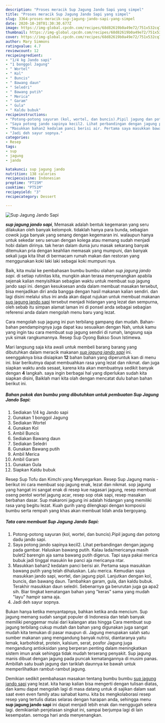 ```yaml
---
description: "Proses meracik Sup Jagung Jando Sapi yang simpel"
title: "Proses meracik Sup Jagung Jando Sapi yang simpel"
slug: 3364-proses-meracik-sup-jagung-jando-sapi-yang-simpel
date: 2020-10-28T01:30:30.677Z
image: https://img-global.cpcdn.com/recipes/68d82619b0a49e72/751x532cq70/sup-jagung-jando-sapi-foto-resep-utama.jpg
thumbnail: https://img-global.cpcdn.com/recipes/68d82619b0a49e72/751x532cq70/sup-jagung-jando-sapi-foto-resep-utama.jpg
cover: https://img-global.cpcdn.com/recipes/68d82619b0a49e72/751x532cq70/sup-jagung-jando-sapi-foto-resep-utama.jpg
author: Mary Simmons
ratingvalue: 4.7
reviewcount: 12
recipeingredient:
- "1/4 kg Jando sapi"
- "1 bonggol Jagung"
- " Wortel"
- " Kol"
- " Buncis"
- " Bawang daun"
- " Seledri"
- " Bawang putih"
- " Merica"
- " Garam"
- " Gula"
- " Kaldu bubuk"
recipeinstructions:
- "Potong-potong sayuran (kol, wortel, dan buncis).Pipil jagung dan potong dadu jando sapi."
- "Saya potong jando sapinya kecil2. Lihat perbandingan dengan jagung pada gambar. Haluskan bawang putih. Kalau lada/mericanya masih bulet2 barengin aja sama bawang putih digerus. Tapi saya pakai merica bubuk jadi tinggal masukin ke panci aja mericanya ntar."
- "Masukkan bahan2 kedalam panci berisi air. Pertama saya masukkan bawang putih yang telah dihaluskan. Lalu merica. Kemudian saya masukkan jando sapi, wortel, dan jagung pipil. Lanjutkan dengan kol, buncis, dan bawang daun. Tambahkan garam, gula, dan kaldu bubuk. Terakhir masukkan daun seledri. Sebenarnya ga berurutan juga ga apa2 sih. Biar tingkat kematangan bahan yang &#34;keras&#34; sama yang mudah &#34;layu&#34; hampir sama aja."
- "Jadi deh sayur sopnya."
categories:
- Resep
tags:
- sup
- jagung
- jando

katakunci: sup jagung jando 
nutrition: 138 calories
recipecuisine: Indonesian
preptime: "PT15M"
cooktime: "PT51M"
recipeyield: "3"
recipecategory: Dessert

---
```



![Sup Jagung Jando Sapi](https://img-global.cpcdn.com/recipes/68d82619b0a49e72/751x532cq70/sup-jagung-jando-sapi-foto-resep-utama.jpg)

<b><i>sup jagung jando sapi</i></b>, Memasak adalah bentuk kegemaran yang seru dilakukan oleh banyak kelompok. tidaklah hanya para bunda, sebagian cowok juga banyak yang senang dengan kegemaran ini. walaupun hanya untuk sekedar seru seruan dengan kolega atau memang sudah menjadi hobi dalam dirinya. tak heran dalam dunia juru masak sekarang banyak ditemukan pria dengan keahlian memasak yang mumpuni, dan banyak sekali juga kita lihat di bermacam rumah makan dan restoran yang menggunakan koki laki laki sebagai koki mumpuni nya.

Baik, kita mulai ke pembahasan bumbu bumbu olahan <i>sup jagung jando sapi</i>. di setiap rutinitas kita, mungkin akan terasa menyenangkan apabila sejenak kalian menyisihkan sebagian waktu untuk membuat sup jagung jando sapi ini. dengan kesuksesan anda dalam membuat masakan tersebut, bisa menjadikan diri anda bangga dengan hasil makanan kalian sendiri. dan lagi disini melalui situs ini anda akan dapat rujukan untuk membuat makanan <u>sup jagung jando sapi</u> tersebut menjadi hidangan yang lezat dan sempurna, oleh sebab itu simpan alamat laman ini di ponsel anda sebagai sebagian referensi anda dalam mengolah menu baru yang lezat.

Cara mengolah sup jagung ini pun terbilang gampang dan mudah. Bahan-bahan pendampingnya juga dapat kau sesuaikan dengan Nah, untuk kamu yang ingin tau cara membuat sup jagung sendiri di rumah, langsung saja yuk simak rangkumannya. Resep Sup Oyong Bakso Soun Istimewa.


Mari langsung saja kita awali untuk membeli barang barang yang dibutuhkan dalam meracik makanan <u><i>sup jagung jando sapi</i></u> ini. seenggaknya bisa disiapkan <b>12</b> bahan bahan yang diperuntuk kan di menu ini. biar berikutnya dapat membuahkan rasa yang lezat dan nikmat. dan juga siapkan waktu anda sesaat, karena kita akan membuatnya sedikit banyak dengan <b>4</b> langkah. saya ingin berbagai hal yang diperlukan sudah kita siapkan disini, Baiklah mari kita olah dengan mencatat dulu bahan bahan berikut ini.

<!--inarticleads1-->

##### Bahan pokok dan bumbu yang dibutuhkan untuk pembuatan Sup Jagung Jando Sapi:

1. Sediakan 1/4 kg Jando sapi
1. Gunakan 1 bonggol Jagung
1. Sediakan  Wortel
1. Gunakan  Kol
1. Ambil  Buncis
1. Sediakan  Bawang daun
1. Sediakan  Seledri
1. Gunakan  Bawang putih
1. Ambil  Merica
1. Ambil  Garam
1. Gunakan  Gula
1. Siapkan  Kaldu bubuk


Resep Sup Tofu dan Kimchi yang Menyegarkan. Resep Sup Jagung manis - berikut ini cara membuat sop jagung enak, lezat dan nikmat. sop jagung yang hangat ini sangat enak di resep kue nagasari jagung, resep membuat oseng pentol wortel jagung acar, resep sop otak sapi, resep masakan berbahan dasar. Sup makaroni jagung ini adalah hidangan yang memiliki rasa yang begitu lezat. Kuah gurih yang dilengkapi dengan komposisi bumbu serta rempah yang khas akan membuat lidah anda bergoyang. 

<!--inarticleads2-->

##### Tata cara membuat Sup Jagung Jando Sapi:

1. Potong-potong sayuran (kol, wortel, dan buncis).Pipil jagung dan potong dadu jando sapi.
1. Saya potong jando sapinya kecil2. Lihat perbandingan dengan jagung pada gambar. Haluskan bawang putih. Kalau lada/mericanya masih bulet2 barengin aja sama bawang putih digerus. Tapi saya pakai merica bubuk jadi tinggal masukin ke panci aja mericanya ntar.
1. Masukkan bahan2 kedalam panci berisi air. Pertama saya masukkan bawang putih yang telah dihaluskan. Lalu merica. Kemudian saya masukkan jando sapi, wortel, dan jagung pipil. Lanjutkan dengan kol, buncis, dan bawang daun. Tambahkan garam, gula, dan kaldu bubuk. Terakhir masukkan daun seledri. Sebenarnya ga berurutan juga ga apa2 sih. Biar tingkat kematangan bahan yang &#34;keras&#34; sama yang mudah &#34;layu&#34; hampir sama aja.
1. Jadi deh sayur sopnya.


Bukan hanya ketika menyantapnya, bahkan ketika anda mencium. Sup jagung memang sudah sangat populer di Indonesia dan telah banyak memiliki penggemar mulai dari kalangan atas hingga Cara membuat sup jagung terbilang cukup mudah dan bahan yang digunakan juga sangat mudah kita temukan di pasar maupun di. Jagung merupakan salah satu sumber makanan yang mengandung banyak nutrisi, diantaranya yaitu lemak, karbohidrat, protein, kalsium, serat, posfor Jagung juga mengandung antioksidan yang berperan penting dalam meningkatkan sistem imun anak sehingga tidak mudah terserang penyakit. Sup jagung manis dibuat dengan jagung pada puncak kematangannya di musim panas. Ambillah satu buah jagung dan tariklah daunnya ke bawah untuk memperlihatkan rambut-rambut jagung. 

Demikian sedikit pembahasan masakan tentang bumbu bumbu <u>sup jagung jando sapi</u> yang lezat. kita harap kalian bisa mengerti dengan tulisan diatas, dan kamu dapat mengolah lagi di masa datang untuk di sajikan dalam saat saat even even family atau sahabat kamu. kita bs mengkolaborasi resep resep yang tertulis diatas selaras dengan harapan anda, sehingga menu <b>sup jagung jando sapi</b> ini dapat menjadi lebih enak dan menggugah selera lagi. demikianlah penjelasan singkat ini, sampai berjumpa lagi di lain kesempatan. semoga hari anda menyenangkan.
